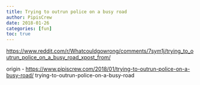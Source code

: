 ```yaml
---
title: Trying to outrun police on a busy road
author: PipisCrew
date: 2018-01-26
categories: [fun]
toc: true
---
```


https://www.reddit.com/r/Whatcouldgowrong/comments/7sym1j/trying_to_outrun_police_on_a_busy_road_xpost_from/

origin - https://www.pipiscrew.com/2018/01/trying-to-outrun-police-on-a-busy-road/ trying-to-outrun-police-on-a-busy-road